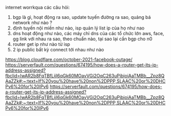 internet worrkqua các câu hỏi:

1) bgp là gì, hoạt động ra sao, update tuyến đường ra sao, quảng bá network như nào ?
2) định tuyến nội miền như nào, isp quản lý list ip của họ như nao
3) dns hoạt động như nào,  các máy chỉ dns của các tổ chức lớn aws, face, gg link với nhau ra sao, theo chuẩn nào, tại sao lại cần bgp cho n0   
4) router get ip như nào từ isp
5) 2 ip public bất kỳ connect tới nhau như nào 


https://blog.cloudflare.com/october-2021-facebook-outage/
https://serverfault.com/questions/674195/how-does-a-router-get-its-ip-address-assigned?fbclid=IwAR2b8FqTBfLijI6qGk60MOavVGi2OqC263uPjbjoiAaTMBb__Zpz8QAaZZk#:~:text=If%20you%20have%20non%2DPPP,SLAAC%20or%20DHCPv6%20for%20IPv6
https://serverfault.com/questions/674195/how-does-a-router-get-its-ip-address-assigned?fbclid=IwAR2b8FqTBfLijI6qGk60MOavVGi2OqC263uPjbjoiAaTMBb__Zpz8QAaZZk#:~:text=If%20you%20have%20non%2DPPP,SLAAC%20or%20DHCPv6%20for%20IPv6